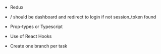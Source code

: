 - Redux

- / should be dashboard and redirect to login if not session_token found

- Prop-types or Typescript

- Use of React Hooks

- Create one branch per task
